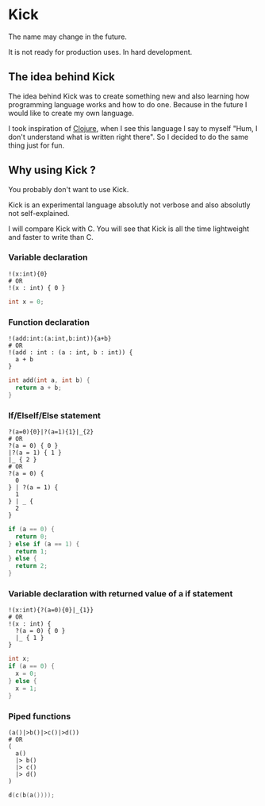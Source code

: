 # Kick

The name may change in the future.

It is not ready for production uses. In hard development.

## The idea behind Kick

The idea behind Kick was to create something new and also learning how programming language works and how to do one. Because in the future I would like to create my own language.

I took inspiration of [Clojure](https://clojure.org/guides/learn/syntax), when I see this language I say to myself "Hum, I don't understand what is written right there". So I decided to do the same thing just for fun.

## Why using Kick ?

You probably don't want to use Kick.

Kick is an experimental language absolutly not verbose and also absolutly not self-explained. 

I will compare Kick with C. You will see that Kick is all the time lightweight and faster to write than C.


### Variable declaration
```
!(x:int){0}
# OR
!(x : int) { 0 }
```
```c
int x = 0;
```

### Function declaration
```
!(add:int:(a:int,b:int)){a+b}
# OR
!(add : int : (a : int, b : int)) {
  a + b
}
```
```c
int add(int a, int b) {
  return a + b;
}
```

### If/ElseIf/Else statement
```
?(a=0){0}|?(a=1){1}|_{2}
# OR
?(a = 0) { 0 }
|?(a = 1) { 1 }
|_ { 2 }
# OR
?(a = 0) {
  0
} | ?(a = 1) {
  1
} | _ {
  2
}
```
```c
if (a == 0) {
  return 0;
} else if (a == 1) {
  return 1;
} else {
  return 2;
}
```

### Variable declaration with returned value of a if statement
```
!(x:int){?(a=0){0}|_{1}}
# OR
!(x : int) {
  ?(a = 0) { 0 }
  |_ { 1 } 
}
```
```c
int x;
if (a == 0) {
  x = 0;
} else {
  x = 1;
}
```

### Piped functions
```
(a()|>b()|>c()|>d())
# OR
(
  a()
  |> b()
  |> c()
  |> d()
)
```
```c
d(c(b(a())));
```
